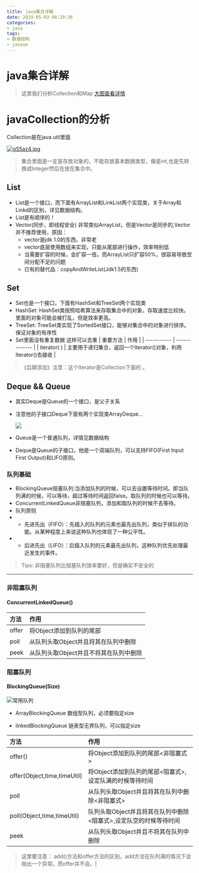 ```yaml
---
title: java集合详解
date: 2019-05-03 08:29:36
categories:
- java
tags:
- 数据结构
- javase
---
```


# java集合详解

>这里我们分析Collection和Map
[大图查看详情](https://img-blog.csdn.net/20160124221843905)



# javaCollection的分析

Collection是在java.util里面

[![gS5az4.jpg](https://z3.ax1x.com/2021/04/26/gS5az4.jpg)](https://imgtu.com/i/gS5az4)

> 集合里面是一定是存放对象的，不能存放基本数据类型，像是int,也是先转换成Integer然后在放在集合中。

## List

<!-- more -->

* List是一个接口，而下面有ArrayList和LinkList两个实现类，关于Array和Linkd的区别，详见数据结构。
*  List是有顺序的！
* Vector(同步，即线程安全) 非常类似ArrayList，但是Vector是同步的,Vector并不推荐使用，原因：
	+ vector是jdk 1.0的东西，非常老
	+ vector底层使用数组来实现，只能从尾部进行操作，效率特别低
	+ 当需要扩容的时候，会扩容一倍，而ArrayList只扩容50%，很容易导致空间分配不足的问题
	+ 已有的替代品：copyAndWriteList(Jdk1.5的东西)

## Set

* Set也是一个接口，下面有HashSet和TreeSet两个实现类
* HashSet: HashSet类按照哈希算法来存取集合中的对象，存取速度比较快。 里面的对象可能会被打乱，但是效率更高。
* TreeSet: TreeSet类实现了SortedSet接口，能够对集合中的对象进行排序。 保证对象的有序性
* Set里面没有重复数据  这样可以去重
| 重要方法 | 作用  |
| ----------- | ------------- |
| iterator( ) | 主要用于递归集合，返回一个Iterator()对象，利用Iterator()去接收 |

> 《后期添加》注意：这个Iterator是Collection下面的 。

## Deque && Queue
* 其实Deque是Queue的一个接口，是父子关系
* 注意他的子接口Deque下面有两个实现类ArrayDeque...

    ![](https://s2.ax1x.com/2019/04/28/EQg5N9.png)


* Queue是一个普通队列，详情见数据结构

* Deque是Queue的子接口，他是一个双端队列，可以支持FIFO(First Input First Output)和LIFO原则。


### 队列基础
* BlockingQueue阻塞队列:当添加队列的时候，可以去设置等待时间。即当队列满的时候，可以等待，超过等待时间返回false。取队列的时候也可以等待。
* ConcurrentLinkedQueue非阻塞队列，添加和取队列的时候不去等待。
* 队列原则
* * 先进先出（FIFO）：先插入的队列的元素也最先出队列，类似于排队的功能。从某种程度上来说这种队列也体现了一种公平性。
* * 后进先出（LIFO）：后插入队列的元素最先出队列，这种队列优先处理最近发生的事件。　　
> Tips: 非阻塞队列比阻塞队列效率要好，但是确实不安全的

--------------------

### 非阻塞队列

#### ConcurrentLinkedQueue<E>()

| 方法|作用|
|:---|:----|
| offer|将Object添加到队列的尾部|
|poll|从队列头取Object并且将其在队列中删除|
|peek|从队列头取Object并且不将其在队列中删除|


###  阻塞队列

#### BlockingQueue<E>(Size)

![常用队列](https://s2.ax1x.com/2019/04/08/A4Oysx.png)

* ArrayBlockingQueue 数组型队列，必须要指定size

*  linkedBlockingQueue  链表型无界队列，可以指定size

| 方法|作用|
|:---|:----|
| offer()|将Object添加到队列的尾部<非阻塞式>|
| offer(Object,time,timeUtil)|将Object添加到队列的尾部<阻塞式>,设定队满的时候等待时间|
|poll|从队列头取Object并且将其在队列中删除<非阻塞式>|
| poll(Object,time,timeUtil)|队列头取Object并且将其在队列中删除<阻塞式>,设定队空的时候等待时间|
|peek|从队列头取Object并且不将其在队列中删除

> 这里要注意： add()方法和offer方法的区别，add方法在队列满的情况下会抛出一个异常。而offer并不会。|
